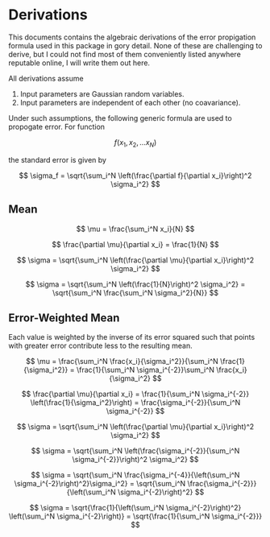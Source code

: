 # Derivations

This documents contains the algebraic derivations of the error propigation formula used in this package in gory detail.  None of these are challenging to derive, but I could not find most of them conveniently listed anywhere reputable online, I will write them out here.

All derivations assume 
1. Input parameters are Gaussian random variables.
2. Input parameters are independent of each other (no coavariance).

Under such assumptions, the following generic formula are used to propogate error.  For function 

$$ f(x_1, x_2, ... x_N) $$

the standard error is given by

$$ \sigma_f = \sqrt{\sum_i^N \left(\frac{\partial f}{\partial x_i}\right)^2 \sigma_i^2} $$

## Mean

$$ \mu = \frac{\sum_i^N x_i}{N} $$

$$ \frac{\partial \mu}{\partial x_i} = \frac{1}{N} $$

$$ \sigma = \sqrt{\sum_i^N \left(\frac{\partial \mu}{\partial x_i}\right)^2 \sigma_i^2} $$

$$ \sigma = \sqrt{\sum_i^N \left(\frac{1}{N}\right)^2 \sigma_i^2} = \sqrt{\sum_i^N \frac{\sum_i^N \sigma_i^2}{N}} $$

## Error-Weighted Mean
Each value is weighted by the inverse of its error squared such that points with greater error contribute less to the resulting mean.

$$ \mu = \frac{\sum_i^N \frac{x_i}{\sigma_i^2}}{\sum_i^N \frac{1}{\sigma_i^2}} = \frac{1}{\sum_i^N \sigma_i^{-2}}\sum_i^N \frac{x_i}{\sigma_i^2} $$

$$ \frac{\partial \mu}{\partial x_i} = \frac{1}{\sum_i^N \sigma_i^{-2}} \left(\frac{1}{\sigma_i^2}\right)  = \frac{\sigma_i^{-2}}{\sum_i^N \sigma_i^{-2}} $$

$$ \sigma = \sqrt{\sum_i^N \left(\frac{\partial \mu}{\partial x_i}\right)^2 \sigma_i^2} $$

$$ \sigma = \sqrt{\sum_i^N \left(\frac{\sigma_i^{-2}}{\sum_i^N \sigma_i^{-2}}\right)^2 \sigma_i^2} $$

$$ \sigma = \sqrt{\sum_i^N \frac{\sigma_i^{-4}}{\left(\sum_i^N \sigma_i^{-2}\right)^2}\sigma_i^2} = \sqrt{\sum_i^N \frac{\sigma_i^{-2}}}{\left(\sum_i^N \sigma_i^{-2}\right)^2} $$

$$ \sigma = \sqrt{\frac{1}{\left(\sum_i^N \sigma_i^{-2}\right)^2} \left(\sum_i^N \sigma_i^{-2}\right)} = \sqrt{\frac{1}{\sum_i^N \sigma_i^{-2}}} $$
